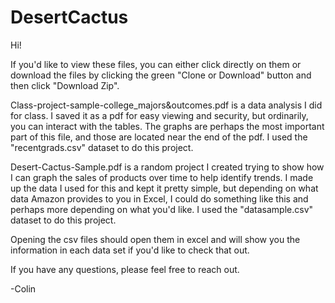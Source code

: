 # DesertCactus
Hi!

If you'd like to view these files, you can either click directly on them or download the files by clicking the green "Clone or Download" button and then click "Download Zip".

Class-project-sample-college_majors&outcomes.pdf is a data analysis I did for class. I saved it as a pdf for easy viewing and security, but ordinarily, you can interact with the tables. The graphs are perhaps the most important part of this file, and those are located near the end of the pdf. I used the "recentgrads.csv" dataset to do this project.

Desert-Cactus-Sample.pdf is a random project I created trying to show how I can graph the sales of products over time to help identify trends. I made up the data I used for this and kept it pretty simple, but depending on what data Amazon provides to you in Excel, I could do something like this and perhaps more depending on what you'd like. I used the "datasample.csv" dataset to do this project.

Opening the csv files should open them in excel and will show you the information in each data set if you'd like to check that out.

If you have any questions, please feel free to reach out.

-Colin
